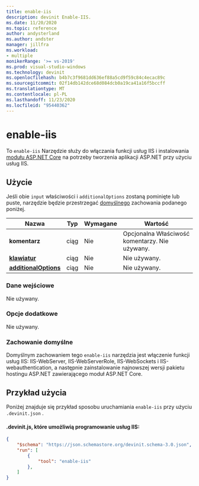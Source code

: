 ```yaml
---
title: enable-iis
description: devinit Enable-IIS.
ms.date: 11/20/2020
ms.topic: reference
author: andysterland
ms.author: andster
manager: jillfra
ms.workload:
- multiple
monikerRange: '>= vs-2019'
ms.prod: visual-studio-windows
ms.technology: devinit
ms.openlocfilehash: b4b7c3f9681dd636ef88a5cd9f59c84c4ecac89c
ms.sourcegitcommit: 02f14db142dce68d084dcb0a19ca41a16f5bccff
ms.translationtype: MT
ms.contentlocale: pl-PL
ms.lasthandoff: 11/23/2020
ms.locfileid: "95440362"
---
```

# <a name="enable-iis"></a>enable-iis

To `enable-iis` Narzędzie służy do włączania funkcji usług IIS i instalowania [modułu ASP.NET Core](/aspnet/core/host-and-deploy/aspnet-core-module) na potrzeby tworzenia aplikacji ASP.NET przy użyciu usług IIS.

## <a name="usage"></a>Użycie

Jeśli obie `input` właściwości i `additionalOptions` zostaną pominięte lub puste, narzędzie będzie przestrzegać [domyślnego](#default-behavior) zachowania podanego poniżej.

| Nazwa                                             | Typ   | Wymagane | Wartość                                                                               |
|--------------------------------------------------|--------|----------|-------------------------------------------------------------------------------------|
| **komentarz**                                     | ciąg | Nie       | Opcjonalna Właściwość komentarzy. Nie używany.                                               |
| [**klawiatur**](#input)                              | ciąg | Nie       | Nie używany.                                                                           |
| [**additionalOptions**](#additional-options)     | ciąg | Nie       | Nie używany.                                                                           |

### <a name="input"></a>Dane wejściowe

Nie używany.

### <a name="additional-options"></a>Opcje dodatkowe

Nie używany.

### <a name="default-behavior"></a>Zachowanie domyślne

Domyślnym zachowaniem tego `enable-iis` narzędzia jest włączenie funkcji usług IIS: IIS-WebServer, IIS-WebServerRole, IIS-WebSockets i IIS-webauthentication, a następnie zainstalowanie najnowszej wersji pakietu hostingu ASP.NET zawierającego moduł ASP.NET Core.

## <a name="example-usage"></a>Przykład użycia
Poniżej znajduje się przykład sposobu uruchamiania `enable-iis` przy użyciu `.devinit.json` .

#### <a name="devinitjson-that-will-enable-iis-development"></a>.devinit.js, które umożliwią programowanie usług IIS:
```json
{
    "$schema": "https://json.schemastore.org/devinit.schema-3.0.json",
    "run": [
        {
            "tool": "enable-iis"
        },
    ]
}
```